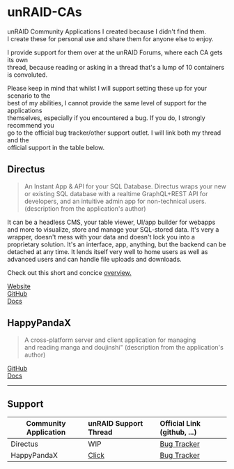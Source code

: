 # unRAID-CAs
unRAID Community Applications I created because I didn't find them.<br>
I create these for personal use and share them for anyone else to enjoy.

I provide support for them over at the unRAID Forums, where each CA gets its own<br>
thread, because reading or asking in a thread that's a lump of 10 containers is convoluted.

Please keep in mind that whilst I will support setting these up for your scenario to the<br>
best of my abilities, I cannot provide the same level of support for the applications<br>
themselves, especially if you encountered a bug. If you do, I strongly recommend you<br>
go to the official bug tracker/other support outlet. I will link both my thread and the<br>
official support in the table below.

## Directus
> An Instant App & API for your SQL Database.
> Directus wraps your new or existing SQL database with a realtime GraphQL+REST API for developers, and an intuitive admin app for non-technical users.
(description from the application's author)

It can be a headless CMS, your table viewer, UI/app builder for webapps and more to visualize, store and manage your SQL-stored data.
It's very a wrapper, doesn't mess with your data and doesn't lock you into a proprietary solution.
It's an interface, app, anything, but the backend can be detached at any time.
It lends itself very well to home users as well as advanced users and can handle file uploads and downloads.

Check out this short and concice [overview.](https://www.youtube.com/watch?v=xDsn4ChMmD4)

[Website](https://directus.io/)<br>
[GitHub](http://github.com/directus/directus)<br>
[Docs](https://docs.directus.io/)

## HappyPandaX

> A cross-platform server and client application for managing<br>
> and reading manga and doujinshi"
(description from the application's author)

[GitHub](https://github.com/happypandax/happypandax)<br>
[Docs](https://happypandax.github.io/)

___

## Support
| Community Application   |   unRAID Support Thread   |  Official Link (github, ...) |
|-------------------------|:--------------------------|:-----------------------------|
| Directus                | WIP                       | [Bug Tracker](https://github.com/directus/directus/issues) |
| HappyPandaX             | [Click](https://forums.unraid.net/topic/93148-happypandax-support-thread/) | [Bug Tracker](https://github.com/happypandax/happypandax/issues) |
